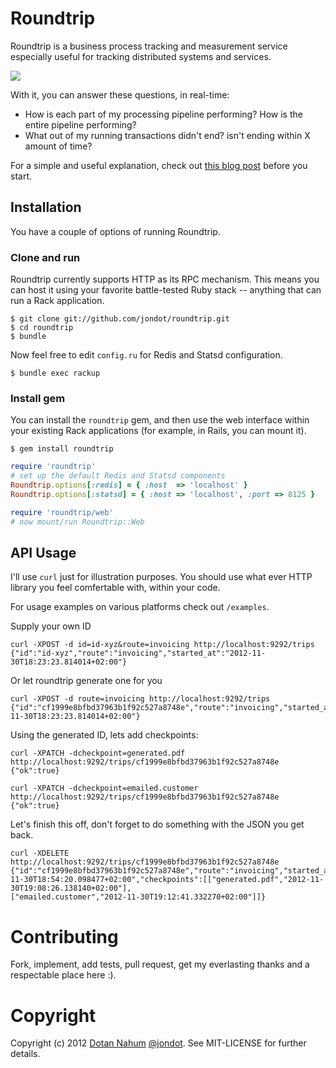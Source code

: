 # Roundtrip

Roundtrip is a business process tracking and measurement service
especially useful for tracking distributed systems and services.

<img src="https://github.com/jondot/roundtrip/raw/master/examples/roundtrip-schema.png" />

With it, you can answer these questions, in real-time:

* How is each part of my processing pipeline performing? How is the
entire pipeline performing?
* What out of my running transactions didn't end? isn't ending within X
amount of time?

For a simple and useful explanation, check out [this blog
post](http://blog.paracode.com/2012/12/02/tracking-your-business/)
before you start.


## Installation

You have a couple of options of running Roundtrip.

### Clone and run

Roundtrip currently supports HTTP as its RPC mechanism. This means you
can host it using your favorite battle-tested Ruby stack -- anything that can
run a Rack application.

    $ git clone git://github.com/jondot/roundtrip.git
    $ cd roundtrip
    $ bundle

Now feel free to edit `config.ru` for Redis and Statsd configuration.

    $ bundle exec rackup

### Install gem

You can install the `roundtrip` gem, and then use the web interface
within your existing Rack applications (for example, in Rails, you can
mount it).

    $ gem install roundtrip

```ruby
require 'roundtrip'
# set up the default Redis and Statsd components
Roundtrip.options[:redis] = { :host  => 'localhost' }
Roundtrip.options[:statsd] = { :host => 'localhost', :port => 8125 }

require 'roundtrip/web'
# now mount/run Roundtrip::Web
```



## API Usage

I'll use `curl` just for illustration purposes. You should use what ever
HTTP library you feel comfertable with, within your code.

For usage examples on various platforms check out `/examples`.


Supply your own ID

```
curl -XPOST -d id=id-xyz&route=invoicing http://localhost:9292/trips
{"id":"id-xyz","route":"invoicing","started_at":"2012-11-30T18:23:23.814014+02:00"}
```

Or let roundtrip generate one for you

```
curl -XPOST -d route=invoicing http://localhost:9292/trips
{"id":"cf1999e8bfbd37963b1f92c527a8748e","route":"invoicing","started_at":"2012-11-30T18:23:23.814014+02:00"}
```


Using the generated ID, lets add checkpoints:

```
curl -XPATCH -dcheckpoint=generated.pdf http://localhost:9292/trips/cf1999e8bfbd37963b1f92c527a8748e
{"ok":true}
```

```
curl -XPATCH -dcheckpoint=emailed.customer http://localhost:9292/trips/cf1999e8bfbd37963b1f92c527a8748e
{"ok":true}
```

Let's finish this off, don't forget to do something with the JSON you
get back.

```
curl -XDELETE http://localhost:9292/trips/cf1999e8bfbd37963b1f92c527a8748e
{"id":"cf1999e8bfbd37963b1f92c527a8748e","route":"invoicing","started_at":"2012-11-30T18:54:20.098477+02:00","checkpoints":[["generated.pdf","2012-11-30T19:08:26.138140+02:00"],
["emailed.customer","2012-11-30T19:12:41.332270+02:00"]]}
```


# Contributing

Fork, implement, add tests, pull request, get my everlasting thanks and a respectable place here :).


# Copyright


Copyright (c) 2012 [Dotan Nahum](http://gplus.to/dotan) [@jondot](http://twitter.com/jondot). See MIT-LICENSE for further details.


